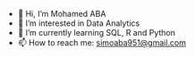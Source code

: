 - 👋 Hi, I’m Mohamed ABA
- 👀 I’m interested in Data Analytics
- 🌱 I’m currently learning SQL, R and Python
- 📫 How to reach me: simoaba951@gmail.com

<!---
simoaba/simoaba is a ✨ special ✨ repository because its `README.md` (this file) appears on your GitHub profile.
You can click the Preview link to take a look at your changes.
--->
